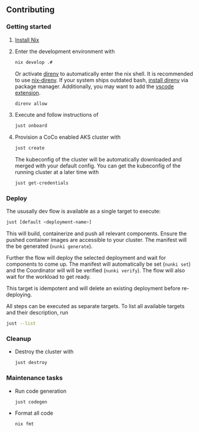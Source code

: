 ## Contributing

### Getting started

1. [Install Nix](https://zero-to-nix.com/concepts/nix-installer)
2. Enter the development environment with

    ```sh
    nix develop .#
    ```

   Or activate [direnv](https://direnv.net/) to automatically enter the nix shell.
   It is recommended to use [nix-direnv](https://github.com/nix-community/nix-direnv).
   If your system ships outdated bash, [install direnv](https://direnv.net/docs/installation.html) via package manager.
   Additionally, you may want to add the [vscode extension](https://github.com/direnv/direnv-vscode).

   ```sh
   direnv allow
   ```

3. Execute and follow instructions of

    ```sh
    just onboard
    ```

4. Provision a CoCo enabled AKS cluster with

    ```sh
    just create
    ```

    The kubeconfig of the cluster will be automatically downloaded and merged with your default config.
    You can get the kubeconfig of the running cluster at a later time with

    ```sh
    just get-credentials
    ```

### Deploy

The ususally dev flow is available as a single target to execute:

```sh
just [default <deployment-name>]
```

This will build, containerize and push all relevant components.
Ensure the pushed container images are accessible to your cluster.
The manifest will the be generated (`nunki generate`).

Further the flow will deploy the selected deployment and wait for components to come up.
The manifest will automatically be set (`nunki set`) and the Coordinator will will be verified
(`nunki verify`). The flow will also wait for the workload to get ready.

This target is idempotent and will delete an existing deployment before re-deploying.

All steps can be executed as separate targets. To list all available targets and their description, run

```sh
just --list
```

### Cleanup

- Destroy the cluster with

    ```sh
    just destroy
    ```

### Maintenance tasks

- Run code generation

    ```sh
    just codegen
    ```

- Format all code

    ```sh
    nix fmt
    ```
